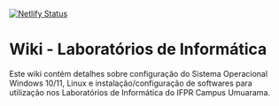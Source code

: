 [![Netlify Status](https://api.netlify.com/api/v1/badges/de8d5b64-5032-487e-93a2-500e3dd916d6/deploy-status)](https://app.netlify.com/sites/labsifpr/deploys)

# Wiki - Laboratórios de Informática

Este wiki contém detalhes sobre configuração do Sistema Operacional Windows 10/11, Linux e instalação/configuração de softwares para utilização nos Laboratórios de Informática do IFPR Campus Umuarama.
